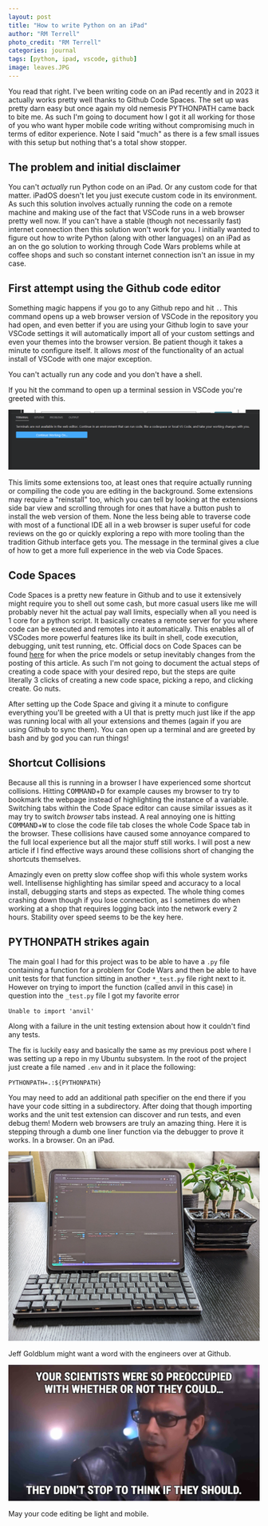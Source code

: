 ```yaml
---
layout: post
title: "How to write Python on an iPad"
author: "RM Terrell"
photo_credit: "RM Terrell"
categories: journal
tags: [python, ipad, vscode, github]
image: leaves.JPG
---
```


You read that right. I've been writing code on an iPad recently and in 2023 it actually works pretty well thanks to Github Code Spaces. The set up was pretty darn easy but once again my old nemesis PYTHONPATH came back to bite me. As such I'm going to document how I got it all working for those of you who want hyper mobile code writing without compromising much in terms of editor experience. Note I said "much" as there is a few small issues with this setup but nothing that's a total show stopper.

## The problem and initial disclaimer

You can't _actually_ run Python code on an iPad. Or any custom code for that matter. iPadOS doesn't let you just execute custom code in its environment. As such this solution involves actually running the code on a remote machine and making use of the fact that VSCode runs in a web browser pretty well now. If you can't have a stable (though not necessarily fast) internet connection then this solution won't work for you. I initially wanted to figure out how to write Python (along with other languages) on an iPad as an on the go solution to working through Code Wars problems while at coffee shops and such so constant internet connection isn't an issue in my case.

## First attempt using the Github code editor

Something magic happens if you go to any Github repo and hit `.`. This command opens up a web browser version of VSCode in the repository you had open, and even better if you are using your Github login to save your VSCode settings it will automatically import all of your custom settings and even your themes into the browser version. Be patient though it takes a minute to configure itself. It allows _most_ of the functionality of an actual install of VSCode with one major exception.

You can't actually run any code and you don't have a shell.

If you hit the command to open up a terminal session in VSCode you're greeted with this.

![dead_shell](/assets/img/vscode-ipad/dead_shell.PNG)

This limits some extensions too, at least ones that require actually running or compiling the code you are editing in the background. Some extensions may require a "reinstall" too, which you can tell by looking at the extensions side bar view and scrolling through for ones that have a button push to install the web version of them. None the less being able to traverse code with most of a functional IDE all in a web browser is super useful for code reviews on the go or quickly exploring a repo with more tooling than the tradition Github interface gets you. The message in the terminal gives a clue of how to get a more full experience in the web via Code Spaces.

## Code Spaces

Code Spaces is a pretty new feature in Github and to use it extensively might require you to shell out some cash, but more casual users like me will probably never hit the actual pay wall limits, especially when all you need is 1 core for a python script. It basically creates a remote server for you where code can be executed and remotes into it automatically. This enables all of VSCodes more powerful features like its built in shell, code execution, debugging, unit test running, etc. Official docs on Code Spaces can be found [here](https://github.com/features/codespaces) for when the price models or setup inevitably changes from the posting of this article. As such I'm not going to document the actual steps of creating a code space with your desired repo, but the steps are quite literally 3 clicks of creating a new code space, picking a repo, and clicking create. Go nuts.

After setting up the Code Space and giving it a minute to configure everything you'll be greeted with a UI that is pretty much just like if the app was running local with all your extensions and themes (again if you are using Github to sync them). You can open up a terminal and are greeted by bash and by god you can run things!

## Shortcut Collisions

Because all this is running in a browser I have experienced some shortcut collisions. Hitting <kbd>COMMAND</kbd>+<kbd>D</kbd> for example causes my browser to try to bookmark the webpage instead of highlighting the instance of a variable. Switching tabs within the Code Space editor can cause similar issues as it may try to switch _browser_ tabs instead. A real annoying one is hitting <kbd>COMMAND</kbd>+<kbd>W</kbd> to close the code file tab closes the whole Code Space tab in the browser. These collisions have caused some annoyance compared to the full local experience but all the major stuff still works. I will post a new article if I find effective ways around these collisions short of changing the shortcuts themselves.

Amazingly even on pretty slow coffee shop wifi this whole system works well. Intellisense highlighting has similar speed and accuracy to a local install, debugging starts and steps as expected. The whole thing comes crashing down though if you lose connection, as I sometimes do when working at a shop that requires logging back into the network every 2 hours. Stability over speed seems to be the key here.

## PYTHONPATH strikes again

The main goal I had for this project was to be able to have a `.py` file containing a function for a problem for Code Wars and then be able to have unit tests for that function sitting in another `*_test.py` file right next to it. However on trying to import the function (called anvil in this case) in question into the `_test.py` file I got my favorite error

```console
Unable to import 'anvil'
```

Along with a failure in the unit testing extension about how it couldn't find any tests.

The fix is luckily easy and basically the same as my previous post where I was setting up a repo in my Ubuntu subsystem. In the root of the project just create a file named `.env` and in it place the following:

```.env
PYTHONPATH=.:${PYTHONPATH}
```

You may need to add an additional path specifier on the end there if you have your code sitting in a subdirectory. After doing that though importing works and the unit test extension can discover and run tests, and even debug them! Modern web browsers are truly an amazing thing. Here it is stepping through a dumb one liner function via the debugger to prove it works. In a browser. On an iPad.

![ipad_debugging](/assets/img/vscode-ipad/ipad_debugging.jpg)

Jeff Goldblum might want a word with the engineers over at Github.

![science](/assets/img/vscode-ipad/science.jpg)


May your code editing be light and mobile.
